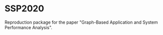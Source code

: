 # SSP2020
Reproduction package for the paper "Graph-Based Application and System Performance Analysis".
